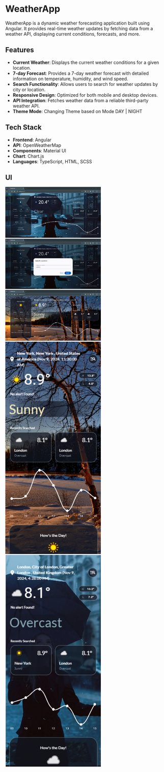 # WeatherApp

WeatherApp is a dynamic weather forecasting application built using Angular. It provides real-time weather updates by fetching data from a weather API, displaying current conditions, forecasts, and more.

## Features

- **Current Weather**: Displays the current weather conditions for a given location.
- **7-day Forecast**: Provides a 7-day weather forecast with detailed information on temperature, humidity, and wind speed.
- **Search Functionality**: Allows users to search for weather updates by city or location.
- **Responsive Design**: Optimized for both mobile and desktop devices.
- **API Integration**: Fetches weather data from a reliable third-party weather API.
- **Theme Mode**: Changing Theme based on Mode DAY | NIGHT

## Tech Stack

- **Frontend**: Angular
- **API**: OpenWeatherMap
- **Components**: Material UI
- **Chart**: Chart.js
- **Languages**: TypeScript, HTML, SCSS

## UI
<img src="public/assets/SS1.png" alt="Example Image" width="300"/>
<img src="public/assets/SS2.png" alt="Example Image" width="300"/>
<img src="public/assets/SS3.png" alt="Example Image" width="300"/>
<img src="public/assets/SS4.png" alt="Example Image" width="300"/>
<img src="public/assets/SS5.png" alt="Example Image" width="300"/>
